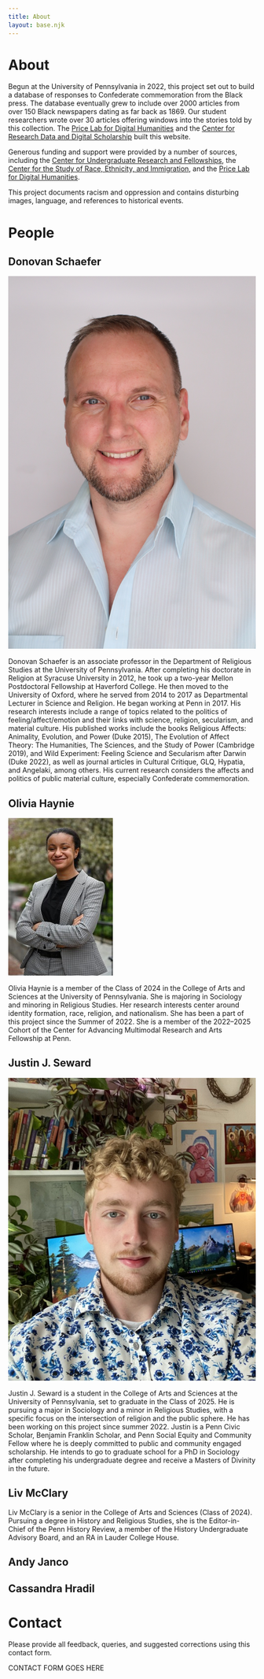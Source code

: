 ```yaml
---
title: About
layout: base.njk
---
```

<div id="further-reading" class="container" style="margin-top:10px;">

# About

Begun at the University of Pennsylvania in 2022, this project set out to build a database of responses to Confederate commemoration from the Black press. The database eventually grew to include over 2000 articles from over 150 Black newspapers dating as far back as 1869. Our student researchers wrote over 30 articles offering windows into the stories told by this collection. The [Price Lab for Digital Humanities](https://pricelab.sas.upenn.edu/) and the [Center for Research Data and Digital Scholarship](https://www.library.upenn.edu/rdds) built this website.

Generous funding and support were provided by a number of sources, including the [Center for Undergraduate Research and Fellowships](https://curf.upenn.edu/), the [Center for the Study of Race, Ethnicity, and Immigration](https://cseri.sas.upenn.edu/), and the [Price Lab for Digital Humanities](https://pricelab.sas.upenn.edu/).

This project documents racism and oppression and contains disturbing images, language, and references to historical events.

# People

## Donovan Schaefer

<img src="/assets/media/2b.jpg" class="img-fluid" alt="Picture of Donovan Schaefer">

Donovan Schaefer is an associate professor in the Department of Religious Studies at the University of Pennsylvania. After completing his doctorate in Religion at Syracuse University in 2012, he took up a two-year Mellon Postdoctoral Fellowship at Haverford College. He then moved to the University of Oxford, where he served from 2014 to 2017 as Departmental Lecturer in Science and Religion. He began working at Penn in 2017. His research interests include a range of topics related to the politics of feeling/affect/emotion and their links with science, religion, secularism, and material culture. His published works include the books Religious Affects: Animality, Evolution, and Power (Duke 2015), The Evolution of Affect Theory: The Humanities, The Sciences, and the Study of Power (Cambridge 2019), and Wild Experiment: Feeling Science and Secularism after Darwin (Duke 2022), as well as journal articles in Cultural Critique, GLQ, Hypatia, and Angelaki, among others. His current research considers the affects and politics of public material culture, especially Confederate commemoration.

## Olivia Haynie

<img src="/assets/media/olivia-haynie-photo.jpg" class="img-fluid" alt="Picture of Olivia Haynie">


Olivia Haynie is a member of the Class of 2024 in the College of Arts and Sciences at the University of Pennsylvania. She is majoring in Sociology and minoring in Religious Studies. Her research interests center around identity formation, race, religion, and nationalism. She has been a part of this project since the Summer of 2022. She is a member of the 2022–2025 Cohort of the Center for Advancing Multimodal Research and Arts Fellowship at Penn.

## Justin J. Seward

<img src="/assets/media/justin-seward-photo.jpg" class="img-fluid" alt="Picture of Justin J. Seward">

Justin J. Seward is a student in the College of Arts and Sciences at the University of Pennsylvania, set to graduate in the Class of 2025. He is pursuing a major in Sociology and a minor in Religious Studies, with a specific focus on the intersection of religion and the public sphere. He has been working on this project since summer 2022. Justin is a Penn Civic Scholar, Benjamin Franklin Scholar, and Penn Social Equity and Community Fellow where he is deeply committed to public and community engaged scholarship. He intends to go to graduate school for a PhD in Sociology after completing his undergraduate degree and receive a Masters of Divinity in the future.

## Liv McClary

Liv McClary is a senior in the College of Arts and Sciences (Class of 2024). Pursuing a degree in History and Religious Studies, she is the Editor-in-Chief of the Penn History Review, a member of the History Undergraduate Advisory Board, and an RA in Lauder College House. 

## Andy Janco

## Cassandra Hradil

# Contact

Please provide all feedback, queries, and suggested corrections using this contact form.

CONTACT FORM GOES HERE

</div>
